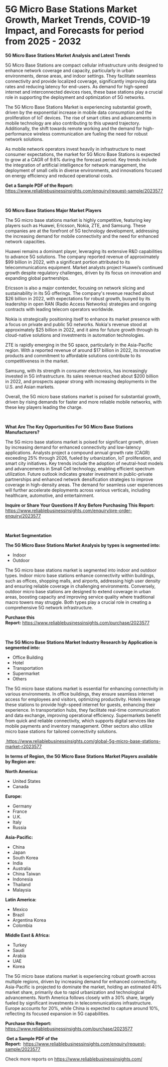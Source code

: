 <p><h1>5G Micro Base Stations Market Growth, Market Trends, COVID-19 Impact, and Forecasts for period from 2025 - 2032</h1></p><p><strong>5G Micro Base Stations Market Analysis and Latest Trends</strong></p>
<p><p>5G Micro Base Stations are compact cellular infrastructure units designed to enhance network coverage and capacity, particularly in urban environments, dense areas, and indoor settings. They facilitate seamless connectivity and provide localized coverage, significantly improving data rates and reducing latency for end-users. As demand for high-speed internet and interconnected devices rises, these base stations play a crucial role in supporting the deployment and optimization of 5G networks.</p><p>The 5G Micro Base Stations Market is experiencing substantial growth, driven by the exponential increase in mobile data consumption and the proliferation of IoT devices. The rise of smart cities and advancements in mobile technology are also contributing to this upward trajectory. Additionally, the shift towards remote working and the demand for high-performance wireless communication are fueling the need for robust network solutions.</p><p>As mobile network operators invest heavily in infrastructure to meet consumer expectations, the market for 5G Micro Base Stations is expected to grow at a CAGR of 9.6% during the forecast period. Key trends include the integration of artificial intelligence for network management, the deployment of small cells in diverse environments, and innovations focused on energy efficiency and reduced operational costs.</p></p>
<p><strong>Get a Sample PDF of the Report:&nbsp;</strong> <a href="https://www.reliablebusinessinsights.com/enquiry/request-sample/2023577?utm_campaign=3057&utm_medium=2&utm_source=Github&utm_content=ia&utm_term=29032025&utm_id=5g-micro-base-stations">https://www.reliablebusinessinsights.com/enquiry/request-sample/2023577</a></p>
<p>&nbsp;</p>
<p><strong>5G Micro Base Stations Major Market Players</strong></p>
<p><p>The 5G micro base stations market is highly competitive, featuring key players such as Huawei, Ericsson, Nokia, ZTE, and Samsung. These companies are at the forefront of 5G technology development, addressing the increasing demand for mobile connectivity and the need for enhanced network capacities.</p><p>Huawei remains a dominant player, leveraging its extensive R&D capabilities to advance 5G solutions. The company reported revenue of approximately $99 billion in 2022, with a significant portion attributed to its telecommunications equipment. Market analysts project Huawei’s continued growth despite regulatory challenges, driven by its focus on innovation and expanding global partnerships.</p><p>Ericsson is also a major contender, focusing on network slicing and sustainability in its 5G offerings. The company's revenue reached about $26 billion in 2022, with expectations for robust growth, buoyed by its leadership in open RAN (Radio Access Networks) strategies and ongoing contracts with leading telecom operators worldwide.</p><p>Nokia is strategically positioning itself to enhance its market presence with a focus on private and public 5G networks. Nokia's revenue stood at approximately $25 billion in 2022, and it aims for future growth through its cloud-native solutions and investments in automation technologies.</p><p>ZTE is rapidly emerging in the 5G space, particularly in the Asia-Pacific region. With a reported revenue of around $17 billion in 2022, its innovative products and commitment to affordable solutions contribute to its competitiveness in the market.</p><p>Samsung, with its strength in consumer electronics, has increasingly invested in 5G infrastructure. Its sales revenue reached about $200 billion in 2022, and prospects appear strong with increasing deployments in the U.S. and Asian markets.</p><p>Overall, the 5G micro base stations market is poised for substantial growth, driven by rising demands for faster and more reliable mobile networks, with these key players leading the charge.</p></p>
<p>&nbsp;</p>
<p><strong>What Are The Key Opportunities For 5G Micro Base Stations Manufacturers?</strong></p>
<p><p>The 5G micro base stations market is poised for significant growth, driven by increasing demand for enhanced connectivity and low-latency applications. Analysts project a compound annual growth rate (CAGR) exceeding 25% through 2026, fueled by urbanization, IoT proliferation, and smart city initiatives. Key trends include the adoption of neutral-host models and advancements in Small Cell technology, enabling efficient spectrum utilization. Future outlook indicates greater investment in public-private partnerships and enhanced network densification strategies to improve coverage in high-density areas. The demand for seamless user experiences will further accelerate deployments across various verticals, including healthcare, automotive, and entertainment.</p></p>
<p><strong>Inquire or Share Your Questions If Any Before Purchasing This Report:</strong> <a href="https://www.reliablebusinessinsights.com/enquiry/pre-order-enquiry/2023577?utm_campaign=3057&utm_medium=2&utm_source=Github&utm_content=ia&utm_term=29032025&utm_id=5g-micro-base-stations">https://www.reliablebusinessinsights.com/enquiry/pre-order-enquiry/2023577</a></p>
<p>&nbsp;</p>
<p><strong>Market Segmentation</strong></p>
<p><strong>The 5G Micro Base Stations Market Analysis by types is segmented into:</strong></p>
<p><ul><li>Indoor</li><li>Outdoor</li></ul></p>
<p><p>The 5G micro base stations market is segmented into indoor and outdoor types. Indoor micro base stations enhance connectivity within buildings, such as offices, shopping malls, and airports, addressing high user density and ensuring reliable coverage in challenging environments. Conversely, outdoor micro base stations are designed to extend coverage in urban areas, boosting capacity and improving service quality where traditional macro towers may struggle. Both types play a crucial role in creating a comprehensive 5G network infrastructure.</p></p>
<p><strong>Purchase this Report:&nbsp;</strong><a href="https://www.reliablebusinessinsights.com/purchase/2023577?utm_campaign=3057&utm_medium=2&utm_source=Github&utm_content=ia&utm_term=29032025&utm_id=5g-micro-base-stations">https://www.reliablebusinessinsights.com/purchase/2023577</a></p>
<p>&nbsp;</p>
<p><strong>The 5G Micro Base Stations Market Industry Research by Application is segmented into:</strong></p>
<p><ul><li>Office Building</li><li>Hotel</li><li>Transportation</li><li>Supermarket</li><li>Others</li></ul></p>
<p><p>The 5G micro base stations market is essential for enhancing connectivity in various environments. In office buildings, they ensure seamless internet access for employees and visitors, optimizing productivity. Hotels leverage these stations to provide high-speed internet for guests, enhancing their experience. In transportation hubs, they facilitate real-time communication and data exchange, improving operational efficiency. Supermarkets benefit from quick and reliable connectivity, which supports digital services like mobile payments and inventory management. Other sectors also utilize micro base stations for tailored connectivity solutions.</p></p>
<p><a href="https://www.reliablebusinessinsights.com/global-5g-micro-base-stations-market-r2023577?utm_campaign=3057&utm_medium=2&utm_source=Github&utm_content=ia&utm_term=29032025&utm_id=5g-micro-base-stations">&nbsp;https://www.reliablebusinessinsights.com/global-5g-micro-base-stations-market-r2023577</a></p>
<p><strong>In terms of Region, the 5G Micro Base Stations Market Players available by Region are:</strong></p>
<p>
    <p> <strong> North America: </strong>
        <ul>
            <li>United States</li>
            <li>Canada</li>
        </ul>
        </p> 
    <p> <strong> Europe: </strong>
        <ul>
            <li>Germany</li>
            <li>France</li>
            <li>U.K.</li>
            <li>Italy</li>
            <li>Russia</li>
        </ul>
        </p> 
    <p> <strong> Asia-Pacific: </strong>
        <ul>
            <li>China</li>
            <li>Japan</li>
            <li>South Korea</li>
            <li>India</li>
            <li>Australia</li>
            <li>China Taiwan</li>
            <li>Indonesia</li>
            <li>Thailand</li>
            <li>Malaysia</li>
        </ul>
        </p> 
    <p> <strong> Latin America: </strong>
        <ul>
            <li>Mexico</li>
            <li>Brazil</li>
            <li>Argentina Korea</li>
            <li>Colombia</li>
        </ul>
        </p> 
    <p> <strong> Middle East & Africa: </strong>
        <ul>
            <li>Turkey</li>
            <li>Saudi</li>
            <li>Arabia</li>
            <li>UAE</li>
            <li>Korea</li>
        </ul>
    </p>
    </p>
<p><p>The 5G micro base stations market is experiencing robust growth across multiple regions, driven by increasing demand for enhanced connectivity. Asia-Pacific is projected to dominate the market, holding an estimated 40% market share, primarily due to rapid urbanization and technological advancements. North America follows closely with a 30% share, largely fueled by significant investments in telecommunications infrastructure. Europe accounts for 20%, while China is expected to capture around 10%, reflecting its focused expansion in 5G capabilities.</p></p>
<p><strong>Purchase this Report: </strong><a href="https://www.reliablebusinessinsights.com/purchase/2023577?utm_campaign=3057&utm_medium=2&utm_source=Github&utm_content=ia&utm_term=29032025&utm_id=5g-micro-base-stations">https://www.reliablebusinessinsights.com/purchase/2023577</a></p>
<p>&nbsp;<strong>Get a Sample PDF of the Report:&nbsp;&nbsp;</strong><a href="https://www.reliablebusinessinsights.com/enquiry/request-sample/2023577?utm_campaign=3057&utm_medium=2&utm_source=Github&utm_content=ia&utm_term=29032025&utm_id=5g-micro-base-stations">https://www.reliablebusinessinsights.com/enquiry/request-sample/2023577</a></p>
<p><strong></strong></p>
<p>Check more reports on <a href="https://www.reliablebusinessinsights.com/?utm_campaign=3057&utm_medium=2&utm_source=Github&utm_content=ia&utm_term=29032025&utm_id=5g-micro-base-stations">https://www.reliablebusinessinsights.com/</a></p>